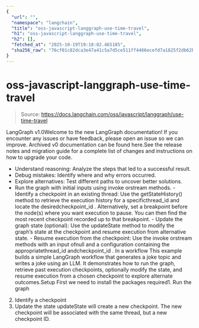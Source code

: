 ```yaml
---
{
  "url": "",
  "namespace": "langchain",
  "title": "oss-javascript-langgraph-use-time-travel",
  "h1": "oss-javascript-langgraph-use-time-travel",
  "h2": [],
  "fetched_at": "2025-10-19T19:18:02.465185",
  "sha256_raw": "76cf01c82dca3e47a41c5a7d5ce511ff4466ecefd7a1825f2db62b68342e99e5"
}
---
```


# oss-javascript-langgraph-use-time-travel

> Source: https://docs.langchain.com/oss/javascript/langgraph/use-time-travel

LangGraph v1.0Welcome to the new LangGraph documentation! If you encounter any issues or have feedback, please open an issue so we can improve. Archived v0 documentation can be found here.See the release notes and migration guide for a complete list of changes and instructions on how to upgrade your code.
- Understand reasoning: Analyze the steps that led to a successful result.
- Debug mistakes: Identify where and why errors occurred.
- Explore alternatives: Test different paths to uncover better solutions.
- Run the graph with initial inputs using
invoke
orstream
methods. - Identify a checkpoint in an existing thread: Use the
getStateHistory()
method to retrieve the execution history for a specificthread_id
and locate the desiredcheckpoint_id
. Alternatively, set a breakpoint before the node(s) where you want execution to pause. You can then find the most recent checkpoint recorded up to that breakpoint. - Update the graph state (optional): Use the
updateState
method to modify the graph’s state at the checkpoint and resume execution from alternative state. - Resume execution from the checkpoint: Use the
invoke
orstream
methods with an input ofnull
and a configuration containing the appropriatethread_id
andcheckpoint_id
.
In a workflow
This example builds a simple LangGraph workflow that generates a joke topic and writes a joke using an LLM. It demonstrates how to run the graph, retrieve past execution checkpoints, optionally modify the state, and resume execution from a chosen checkpoint to explore alternate outcomes.Setup
First we need to install the packages required1. Run the graph
2. Identify a checkpoint
3. Update the state
updateState
will create a new checkpoint. The new checkpoint will be associated with the same thread, but a new checkpoint ID.
